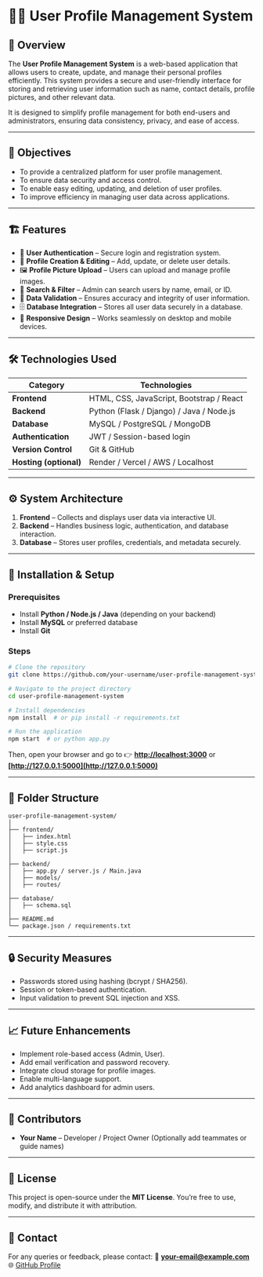 
# 🧑‍💼 User Profile Management System

## 📘 Overview

The **User Profile Management System** is a web-based application that allows users to create, update, and manage their personal profiles efficiently.
This system provides a secure and user-friendly interface for storing and retrieving user information such as name, contact details, profile pictures, and other relevant data.

It is designed to simplify profile management for both end-users and administrators, ensuring data consistency, privacy, and ease of access.

---

## 🎯 Objectives

* To provide a centralized platform for user profile management.
* To ensure data security and access control.
* To enable easy editing, updating, and deletion of user profiles.
* To improve efficiency in managing user data across applications.

---

## 🏗️ Features

* 🔐 **User Authentication** – Secure login and registration system.
* 👤 **Profile Creation & Editing** – Add, update, or delete user details.
* 🖼️ **Profile Picture Upload** – Users can upload and manage profile images.
* 🔎 **Search & Filter** – Admin can search users by name, email, or ID.
* 🧾 **Data Validation** – Ensures accuracy and integrity of user information.
* 🗄️ **Database Integration** – Stores all user data securely in a database.
* 📱 **Responsive Design** – Works seamlessly on desktop and mobile devices.

---

## 🛠️ Technologies Used

| Category               | Technologies                             |
| ---------------------- | ---------------------------------------- |
| **Frontend**           | HTML, CSS, JavaScript, Bootstrap / React |
| **Backend**            | Python (Flask / Django) / Java / Node.js |
| **Database**           | MySQL / PostgreSQL / MongoDB             |
| **Authentication**     | JWT / Session-based login                |
| **Version Control**    | Git & GitHub                             |
| **Hosting (optional)** | Render / Vercel / AWS / Localhost        |

---

## ⚙️ System Architecture

1. **Frontend** – Collects and displays user data via interactive UI.
2. **Backend** – Handles business logic, authentication, and database interaction.
3. **Database** – Stores user profiles, credentials, and metadata securely.

---

## 🚀 Installation & Setup

### Prerequisites

* Install **Python / Node.js / Java** (depending on your backend)
* Install **MySQL** or preferred database
* Install **Git**

### Steps

```bash
# Clone the repository
git clone https://github.com/your-username/user-profile-management-system.git

# Navigate to the project directory
cd user-profile-management-system

# Install dependencies
npm install  # or pip install -r requirements.txt

# Run the application
npm start  # or python app.py
```

Then, open your browser and go to
👉 **[http://localhost:3000](http://localhost:3000)** or **[http://127.0.0.1:5000](http://127.0.0.1:5000)**

---

## 📂 Folder Structure

```
user-profile-management-system/
│
├── frontend/
│   ├── index.html
│   ├── style.css
│   ├── script.js
│
├── backend/
│   ├── app.py / server.js / Main.java
│   ├── models/
│   ├── routes/
│
├── database/
│   ├── schema.sql
│
├── README.md
└── package.json / requirements.txt
```

---

## 🔒 Security Measures

* Passwords stored using hashing (bcrypt / SHA256).
* Session or token-based authentication.
* Input validation to prevent SQL injection and XSS.

---

## 📈 Future Enhancements

* Implement role-based access (Admin, User).
* Add email verification and password recovery.
* Integrate cloud storage for profile images.
* Enable multi-language support.
* Add analytics dashboard for admin users.

---

## 🤝 Contributors

* **Your Name** – Developer / Project Owner
  (Optionally add teammates or guide names)

---

## 🧾 License

This project is open-source under the **MIT License**.
You’re free to use, modify, and distribute it with attribution.

---

## 💬 Contact

For any queries or feedback, please contact:
📧 **[your-email@example.com](mailto:your-email@example.com)**
🌐 [GitHub Profile](https://github.com/your-username)
